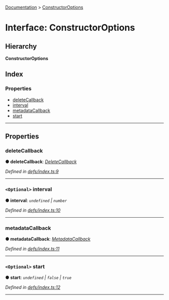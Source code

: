 [Documentation](../README.md) > [ConstructorOptions](../interfaces/constructoroptions.md)

# Interface: ConstructorOptions

## Hierarchy

**ConstructorOptions**

## Index

### Properties

* [deleteCallback](constructoroptions.md#deletecallback)
* [interval](constructoroptions.md#interval)
* [metadataCallback](constructoroptions.md#metadatacallback)
* [start](constructoroptions.md#start)

---

## Properties

<a id="deletecallback"></a>

###  deleteCallback

**● deleteCallback**: *[DeleteCallback](../#deletecallback)*

*Defined in [defs/index.ts:9](https://github.com/badbatch/cachemap/blob/1fafbca/packages/reaper/src/defs/index.ts#L9)*

___
<a id="interval"></a>

### `<Optional>` interval

**● interval**: *`undefined` \| `number`*

*Defined in [defs/index.ts:10](https://github.com/badbatch/cachemap/blob/1fafbca/packages/reaper/src/defs/index.ts#L10)*

___
<a id="metadatacallback"></a>

###  metadataCallback

**● metadataCallback**: *[MetadataCallback](../#metadatacallback)*

*Defined in [defs/index.ts:11](https://github.com/badbatch/cachemap/blob/1fafbca/packages/reaper/src/defs/index.ts#L11)*

___
<a id="start"></a>

### `<Optional>` start

**● start**: *`undefined` \| `false` \| `true`*

*Defined in [defs/index.ts:12](https://github.com/badbatch/cachemap/blob/1fafbca/packages/reaper/src/defs/index.ts#L12)*

___

